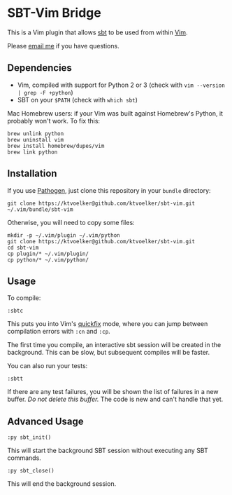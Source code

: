 SBT-Vim Bridge
==============

This is a Vim plugin that allows [sbt](https://github.com/harrah/xsbt/wiki) to
be used from within [Vim](http://www.vim.org/).

Please [email me](mailto:sbt-vim@karlv.net) if you have questions.

Dependencies
------------

* Vim, compiled with support for Python 2 or 3 (check with `vim --version | grep -F +python`)
* SBT on your `$PATH` (check with `which sbt`)

Mac Homebrew users: if your Vim was built against Homebrew's Python, it probably won't work. To fix this:

    brew unlink python
    brew uninstall vim
    brew install homebrew/dupes/vim
    brew link python

Installation
------------

If you use [Pathogen](https://github.com/tpope/vim-pathogen), just clone this
repository in your `bundle` directory:

    git clone https://ktvoelker@github.com/ktvoelker/sbt-vim.git ~/.vim/bundle/sbt-vim

Otherwise, you will need to copy some files:

    mkdir -p ~/.vim/plugin ~/.vim/python
    git clone https://ktvoelker@github.com/ktvoelker/sbt-vim.git
    cd sbt-vim
    cp plugin/* ~/.vim/plugin/
    cp python/* ~/.vim/python/

Usage
-----

To compile:

    :sbtc

This puts you into Vim's
[quickfix](http://vimdoc.sourceforge.net/htmldoc/quickfix.html) mode, where you
can jump between compilation errors with `:cn` and `:cp`.

The first time you compile, an interactive sbt session will be created in the
background. This can be slow, but subsequent compiles will be faster.

You can also run your tests:

    :sbtt

If there are any test failures, you will be shown the list of failures in a new
buffer. *Do not delete this buffer.* The code is new and can't handle that yet.

Advanced Usage
--------------

    :py sbt_init()

This will start the background SBT session without executing any SBT commands.

    :py sbt_close()

This will end the background session.

